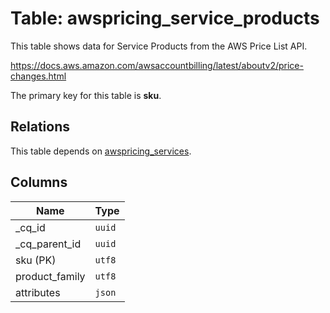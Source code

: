 # Table: awspricing_service_products

This table shows data for Service Products from the AWS Price List API.

https://docs.aws.amazon.com/awsaccountbilling/latest/aboutv2/price-changes.html

The primary key for this table is **sku**.

## Relations

This table depends on [awspricing_services](awspricing_services.md).

## Columns

| Name          | Type          |
| ------------- | ------------- |
|_cq_id|`uuid`|
|_cq_parent_id|`uuid`|
|sku (PK)|`utf8`|
|product_family|`utf8`|
|attributes|`json`|